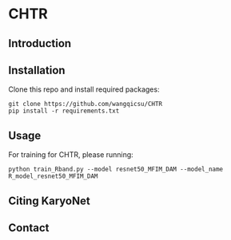 # CHTR

## Introduction




## Installation
Clone this repo and install required packages:
```
git clone https://github.com/wangqicsu/CHTR
pip install -r requirements.txt
```

## Usage

For training for CHTR, please running:
    
    python train_Rband.py --model resnet50_MFIM_DAM --model_name R_model_resnet50_MFIM_DAM



## Citing KaryoNet


## Contact

